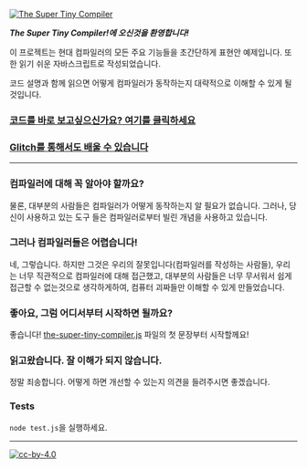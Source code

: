 [![The Super Tiny Compiler](https://cloud.githubusercontent.com/assets/952783/21579290/5755288a-cf75-11e6-90e0-029529a44a38.png)](the-super-tiny-compiler.js)

***The Super Tiny Compiler!에 오신것을 환영합니다!***

이 프로젝트는 현대 컴파일러의 모든 주요 기능들을 초간단하게 표현안 예제입니다. 또한 읽기 쉬운 자바스크립트로 작성되었습니다.

코드 설명과 함께 읽으면 어떻게 컴파일러가 동작하는지 대략적으로 이해할 수 있게 될 것입니다.

### [코드를 바로 보고싶으신가요? 여기를 클릭하세요](the-super-tiny-compiler.js)

### [Glitch를 통해서도 배울 수 있습니다](https://the-super-tiny-compiler.glitch.me/)

---

### 컴파일러에 대해 꼭 알아야 할까요?

물론, 대부분의 사람들은 컴파일러가 어떻게 동작하는지 알 필요가 없습니다. 그러나, 당신이 사용하고 있는 도구
들은 컴파일러로부터 빌린 개념을 사용하고 있습니다.

### 그러나 컴파일러들은 어렵습니다!

네, 그렇습니다. 하지만 그것은 우리의 잘못입니다(컴파일러를 작성하는 사람들), 우리는 너무 직관적으로 컴파일러에
대해 접근했고, 대부분의 사람들은 너무 무서워서 쉽게 접근할 수 없는것으로 생각하게하여, 컴퓨터 괴짜들만 이해할 수 있게
만들었습니다.

### 좋아요, 그럼 어디서부터 시작하면 될까요?

좋습니다! [the-super-tiny-compiler.js](the-super-tiny-compiler.js) 파일의 첫 문장부터 시작할께요!

### 읽고왔습니다. 잘 이해가 되지 않습니다.

정말 죄송합니다. 어떻게 하면 개선할 수 있는지 의견을 들려주시면 좋겠습니다.

### Tests

`node test.js`을 실행하세요.

---

[![cc-by-4.0](https://licensebuttons.net/l/by/4.0/80x15.png)](http://creativecommons.org/licenses/by/4.0/)
